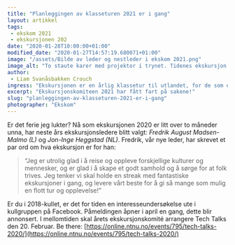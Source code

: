```yaml
---
title: "Planleggingen av klasseturen 2021 er i gang"
layout: artikkel
tags: 
 - ekskom 2021
 - ekskursjonen 202
date: "2020-01-28T10:00:00+01:00"
modified_date: "2020-01-27T14:57:19.680071+01:00"
image: "/assets/Bilde av leder og nestleder i ekskom 2021.png"
image_alt: "To staute karer med projektor i trynet. Tidenes ekskursjon!"
author:
 - Liam Svanåsbakken Crouch
ingress: "Ekskursjonen er en årlig klassetur til utlandet, for de som er i 3. klasse eller opp. Årets ekskursjon skal til Sør-Korea og Japan. Hvor neste års ekskursjon skal, må du nesten bare følge med om!"
excerpt: "Ekskursjonskomiteen 2021 har fått fart på sakene!"
slug: "planleggingen-av-klasseturen-2021-er-i-gang"
photographer: "Ekskom"
---
```

Er det ferie jeg lukter? Nå som ekskursjonen 2020 er litt over to måneder unna, har neste års ekskursjonsledere blitt valgt: *Fredrik August Madsen-Malmo (L)* og *Jon-Inge Heggstad (NL)*. Fredrik, vår nye leder, har skrevet et par ord om hva ekskursjon er for han:

> “Jeg er utrolig glad i å reise og oppleve forskjellige kulturer og mennesker, og er glad i å skape et godt samhold og å sørge for at folk trives. Jeg tenker vi skal holde en streak med fantastiske ekskursjoner i gang, og levere vårt beste for å gi så mange som mulig en flott tur og opplevelse!”

Er du i 2018-kullet, er det for tiden en interesseundersøkelse ute i kullgruppen på Facebook. Påmeldingen åpner i april en gang, dette blir annonsert. I mellomtiden skal årets ekskursjonskomité arrangere Tech Talks den 20. Februar. Be there: [https://online.ntnu.no/events/795/tech-talks-2020/](https://online.ntnu.no/events/795/tech-talks-2020/)